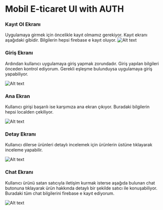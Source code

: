 # Mobil E-ticaret UI with AUTH


### Kayıt Ol Ekranı
Uygulamaya girmek için öncelikle kayıt olmamız gerekiyor. Kayıt ekranı aşağıdaki gibidir. Bilgilerin hepsi firebase e kayıt oluyor.
![Alt text](https://i.hizliresim.com/44u8ke5.png)


### Giriş Ekranı
Ardından kullanıcı uygulamaya giriş yapmak zorundadır. Giriş yapılan bilgileri önceden kontrol ediyorum.
Gerekli eşleşme bulunduysa uygulamaya giriş yapabiliyor.



![Alt text](https://i.hizliresim.com/4n10p76.png)

### Ana Ekran

Kullanıcı girişi başarılı ise karşımıza ana ekran çıkıyor. Buradaki bilgilerin hepsi localden çekiliyor. 

![Alt text](https://i.hizliresim.com/8vq50ux.png)

### Detay Ekranı
Kullanıcı dilerse ürünleri detaylı incelemek için ürünlerin üstüne tıklayarak inceleme yapabilir.

![Alt text](https://i.hizliresim.com/md3erdf.png)

### Chat Ekranı

Kullanıcı ürünü satan satıcıyla iletişim kurmak isterse aşağıda bulunan chat butonuna tıklayarak ürün hakkında 
detaylı bir şekilde satıcı ile konuşabiliyor. Buradaki tüm chat bilgilerini firebase e kayıt ediyorum. 

![Alt text](https://i.hizliresim.com/bal3kha.png)
